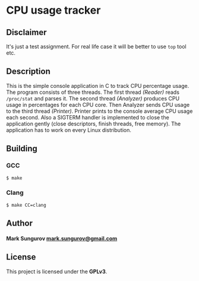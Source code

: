 # CPU usage tracker
## Disclaimer
It's just a test assignment. For real life case it will be better to use
``top`` tool etc.
## Description
This is the simple console application in C to track CPU percentage usage.
The program consists of three threads. The first thread _(Reader)_ reads
``/proc/stat`` and parses it. The second thread _(Analyzer)_ produces CPU usage
in percentages for each CPU core. Then Analyzer sends CPU usage to the third
thread _(Printer)_. Printer prints to the console average CPU usage each second.
Also a SIGTERM handler is implemented to close the application gently (close
descriptors, finish threads, free memory). The application has to work on every
Linux distribution.
## Building
### GCC ###
```
$ make
```
### Clang ###
```
$ make CC=clang
```
## Author
#### __Mark Sungurov__ <mark.sungurov@gmail.com>
## License
This project is licensed under the __GPLv3__.
